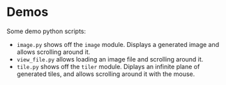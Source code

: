 # Demos

Some demo python scripts:

- `image.py` shows off the `image` module.  Displays a generated image and
  allows scrolling around it.
- `view_file.py` allows loading an image file and scrolling around it.
- `tile.py` shows off the `tiler` module.  Diplays an infinite plane of
  generated tiles, and allows scrolling around it with the mouse.
